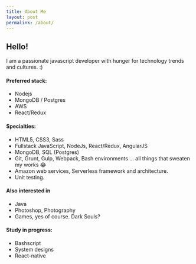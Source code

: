 ```yaml
---
title: About Me
layout: post
permalink: /about/
---
```


## Hello!
I am a passionate javascript developer with hunger for technology trends and cultures. :)

#### Preferred stack:
- Nodejs
- MongoDB / Postgres
- AWS
- React/Redux

#### Specialties:
- HTML5, CSS3, Sass
- Fullstack JavaScript, NodeJs, React/Redux, AngularJS
- MongoDB, SQL (Postgres)
- Git, Grunt, Gulp, Webpack, Bash environments ... all things that sweaten my works :joy:
- Amazon web services, Serverless framework and architecture.
- Unit testing.

#### Also interested in
- Java
- Photoshop, Photography
- Games, yes of course. Dark Souls?

#### Study in progress:
- Bashscript
- System designs
- React-native
